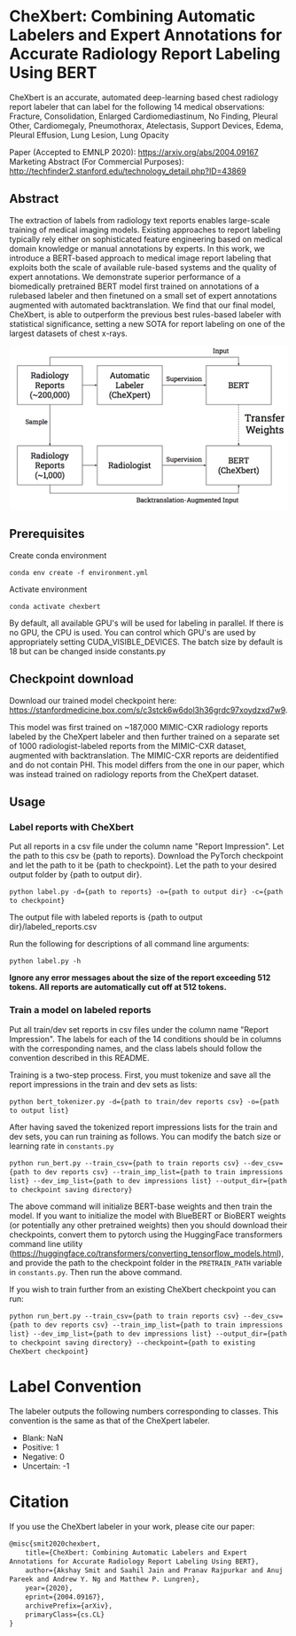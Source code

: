 
# CheXbert: Combining Automatic Labelers and Expert Annotations for Accurate Radiology Report Labeling Using BERT

CheXbert is an accurate, automated deep-learning based chest radiology report labeler that can label for the following 14 medical observations: Fracture, Consolidation, Enlarged Cardiomediastinum, No Finding, Pleural Other, Cardiomegaly, Pneumothorax, Atelectasis, Support Devices, Edema, Pleural Effusion, Lung Lesion, Lung Opacity

Paper (Accepted to EMNLP 2020): https://arxiv.org/abs/2004.09167
Marketing Abstract (For Commercial Purposes): http://techfinder2.stanford.edu/technology_detail.php?ID=43869

## Abstract

The extraction of labels from radiology text reports enables large-scale training of medical imaging models. Existing approaches to report labeling typically rely either on sophisticated feature engineering based on medical domain knowledge or manual annotations by experts. In this work, we introduce a BERT-based approach to medical image report labeling that exploits both the scale of available rule-based systems and the quality of expert annotations. We demonstrate superior performance of a biomedically pretrained BERT model first trained on annotations of a rulebased labeler and then finetuned on a small set of expert annotations augmented with automated backtranslation. We find that our final model, CheXbert, is able to outperform the previous best rules-based labeler with statistical significance, setting a new SOTA for report labeling on one of the largest datasets of chest x-rays.

![The CheXbert approach](figures/chexbert.png)

## Prerequisites 

Create conda environment

```
conda env create -f environment.yml
```

Activate environment

```
conda activate chexbert
```

By default, all available GPU's will be used for labeling in parallel. If there is no GPU, the CPU is used. You can control which GPU's are used by appropriately setting CUDA_VISIBLE_DEVICES. The batch size by default is 18 but can be changed inside constants.py

## Checkpoint download

Download our trained model checkpoint here: https://stanfordmedicine.box.com/s/c3stck6w6dol3h36grdc97xoydzxd7w9.

This model was first trained on ~187,000 MIMIC-CXR radiology reports labeled by the CheXpert labeler and then further trained on a separate set of 1000 radiologist-labeled reports from the MIMIC-CXR dataset, augmented with backtranslation. The MIMIC-CXR reports are deidentified and do not contain PHI. This model differs from the one in our paper, which was instead trained on radiology reports from the CheXpert dataset.

## Usage

### Label reports with CheXbert

Put all reports in a csv file under the column name "Report Impression". Let the path to this csv be {path to reports}. Download the PyTorch checkpoint and let the path to it be {path to checkpoint}. Let the path to your desired output folder by {path to output dir}. 

```
python label.py -d={path to reports} -o={path to output dir} -c={path to checkpoint} 
```

The output file with labeled reports is {path to output dir}/labeled_reports.csv

Run the following for descriptions of all command line arguments:

```
python label.py -h
```

**Ignore any error messages about the size of the report exceeding 512 tokens. All reports are automatically cut off at 512 tokens.**

### Train a model on labeled reports

Put all train/dev set reports in csv files under the column name "Report Impression". The labels for each of the 14 conditions should be in columns with the corresponding names, and the class labels should follow the convention described in this README.

Training is a two-step process. First, you must tokenize and save all the report impressions in the train and dev sets as lists:

```
python bert_tokenizer.py -d={path to train/dev reports csv} -o={path to output list}
```

After having saved the tokenized report impressions lists for the train and dev sets, you can run training as follows. You can modify the batch size or learning rate in ```constants.py```

```
python run_bert.py --train_csv={path to train reports csv} --dev_csv={path to dev reports csv} --train_imp_list={path to train impressions list} --dev_imp_list={path to dev impressions list} --output_dir={path to checkpoint saving directory}
```

The above command will initialize BERT-base weights and then train the model. If you want to initialize the model with BlueBERT or BioBERT weights (or potentially any other pretrained weights) then you should download their checkpoints, convert them to pytorch using the HuggingFace transformers command line utility (https://huggingface.co/transformers/converting_tensorflow_models.html), and provide the path to the checkpoint folder in the ```PRETRAIN_PATH``` variable in ```constants.py```. Then run the above command.

If you wish to train further from an existing CheXbert checkpoint you can run:

```
python run_bert.py --train_csv={path to train reports csv} --dev_csv={path to dev reports csv} --train_imp_list={path to train impressions list} --dev_imp_list={path to dev impressions list} --output_dir={path to checkpoint saving directory} --checkpoint={path to existing CheXbert checkpoint}
```

# Label Convention

The labeler outputs the following numbers corresponding to classes. This convention is the same as that of the CheXpert labeler.

- Blank: NaN
- Positive: 1
- Negative: 0
- Uncertain: -1

# Citation

If you use the CheXbert labeler in your work, please cite our paper:

```
@misc{smit2020chexbert,
	title={CheXbert: Combining Automatic Labelers and Expert Annotations for Accurate Radiology Report Labeling Using BERT},
	author={Akshay Smit and Saahil Jain and Pranav Rajpurkar and Anuj Pareek and Andrew Y. Ng and Matthew P. Lungren},
	year={2020},
	eprint={2004.09167},
	archivePrefix={arXiv},
	primaryClass={cs.CL}
}
```
